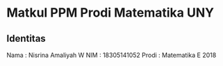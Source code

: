 # Matkul PPM Prodi Matematika UNY
## Identitas
Nama : Nisrina Amaliyah W
NIM : 18305141052
Prodi : Matematika E 2018